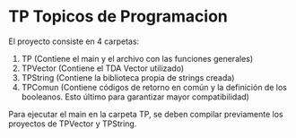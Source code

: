 # TP Topicos de Programacion

El proyecto consiste en 4 carpetas:

1. TP (Contiene el main y el archivo con las funciones generales)
2. TPVector (Contiene el TDA Vector utilizado)
3. TPString (Contiene la biblioteca propia de strings creada)
4. TPComun (Contiene códigos de retorno en común y la definición de los booleanos. Esto último para garantizar mayor compatibilidad)

Para ejecutar el main en la carpeta TP, se deben compilar previamente los proyectos de TPVector y TPString.